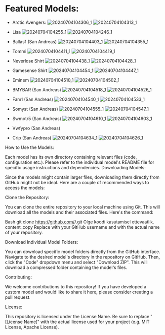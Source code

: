 # Featured Models:

- Arctic Avengers:
![20240704104306_1](https://github.com/spngybot/custom-models/assets/96589377/b4a89d96-685c-4ff3-93dc-9584cf699667)
![20240704104313_1](https://github.com/spngybot/custom-models/assets/96589377/8a14e988-d682-449a-84bd-925531c95487)

- Lisa
![20240704104255_1](https://github.com/spngybot/custom-models/assets/96589377/e6852725-9aca-4620-a236-8c2a528c0dfb)
![20240704104246_1](https://github.com/spngybot/custom-models/assets/96589377/3cea99c2-82e8-433e-a3cb-95994d4b6985)

- Ballas1 (San Andreas)
![20240704104403_1](https://github.com/spngybot/custom-models/assets/96589377/93b25bd3-5ea2-4815-8f3f-a8694219fb69)
![20240704104355_1](https://github.com/spngybot/custom-models/assets/96589377/5bd18c3f-795a-4699-b6ab-5ca69fa0248e)

- Tommi
![20240704104411_1](https://github.com/spngybot/custom-models/assets/96589377/d0f1c8ca-fab6-4844-ab08-8d867be57643)
![20240704104419_1](https://github.com/spngybot/custom-models/assets/96589377/652263e8-34da-4470-a765-22c2924d0c5e)

- Neverlose Shirt
![20240704104438_1](https://github.com/spngybot/custom-models/assets/96589377/2d9f8f96-4875-4bb0-a3bd-1b1819b1237b)
![20240704104428_1](https://github.com/spngybot/custom-models/assets/96589377/88f2d034-ecdd-4d1f-bfb0-b2796ee25bec)

- Gamesense Shirt
![20240704104454_1](https://github.com/spngybot/custom-models/assets/96589377/0e30b05a-5a8c-4ff5-ac26-26cec6ae2e56)
![20240704104447_1](https://github.com/spngybot/custom-models/assets/96589377/6834786f-34cc-4302-86b0-0e5b8e4da8d1)

- Eminem
![20240704104510_1](https://github.com/spngybot/custom-models/assets/96589377/dfbe535f-c338-4de7-840d-2480f1347b0d)
![20240704104502_1](https://github.com/spngybot/custom-models/assets/96589377/8b13c198-1a5e-47f6-80da-1cfcfac76033)

- BMYBAR (San Andreas)
![20240704104518_1](https://github.com/spngybot/custom-models/assets/96589377/c37d957e-823e-498a-8b39-bbbf536f8047)
![20240704104526_1](https://github.com/spngybot/custom-models/assets/96589377/191fe806-bdf4-44d6-a611-9b82a4065001)

- Fam1 (San Andreas)
![20240704104540_1](https://github.com/spngybot/custom-models/assets/96589377/4c60aefd-d168-46c0-a416-5010e0a03177)
![20240704104533_1](https://github.com/spngybot/custom-models/assets/96589377/f1c976de-7d41-4f1c-b37c-089f11c83fce)

- Somyst (San Andreas)
![20240704104555_1](https://github.com/spngybot/custom-models/assets/96589377/451566f4-4158-435e-bc65-329643ac4a82)
![20240704104547_1](https://github.com/spngybot/custom-models/assets/96589377/729c7b2f-f56c-4a3e-8f76-90210db94265)

- Swmotr5 (San Andreas)
![20240704104610_1](https://github.com/spngybot/custom-models/assets/96589377/81f1e4a9-e764-4c7f-8020-708e0fb05a6f)
![20240704104603_1](https://github.com/spngybot/custom-models/assets/96589377/071a27cb-3fd5-49e0-973c-3cbd3e8baf74)

- Vwfypro (San Andreas)

- Crip (San Andreas)
![20240704104634_1](https://github.com/spngybot/custom-models/assets/96589377/031d3335-6d03-4a4f-b151-47ecf8344917)
![20240704104626_1](https://github.com/spngybot/custom-models/assets/96589377/bc1111a6-fc5a-4802-901a-ee44745c12a6)
  
How to Use the Models:

Each model has its own directory containing relevant files (code, configuration etc.).
Please refer to the individual model's README file for specific usage instructions and dependencies.
Downloading Models:

Since the models might contain larger files, downloading them directly from GitHub might not be ideal. Here are a couple of recommended ways to access the models:

Clone the Repository:

You can clone the entire repository to your local machine using Git. This will download all the models and their associated files. Here's the command:

Bash
git clone https://github.com/<your-username>/<repository-name>.git
Olge koodi kasutamisel ettevaatlik.
content_copy
Replace <your-username> with your GitHub username and <repository-name> with the actual name of your repository.

Download Individual Model Folders:

You can download specific model folders directly from the GitHub interface. Navigate to the desired model's directory in the repository on GitHub. Then, click the "Code" dropdown menu and select "Download ZIP". This will download a compressed folder containing the model's files.

Contributing:

We welcome contributions to this repository! If you have developed a custom model and would like to share it here, please consider creating a pull request.

License:

This repository is licensed under the License Name.  Be sure to replace "[License Name]" with the actual license used for your project (e.g. MIT License, Apache License).
